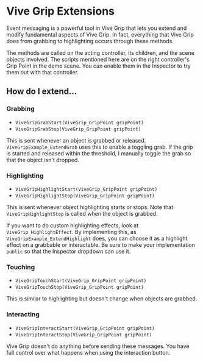 # Vive Grip Extensions

Event messaging is a powerful tool in Vive Grip that lets you extend and modify fundamental aspects of Vive Grip. In fact, everything that Vive Grip does from grabbing to highlighting occurs through these methods.

The methods are called on the acting controller, its children, and the scene objects involved. The scripts mentioned here are on the right controller's Grip Point in the demo scene. You can enable them in the Inspector to try them out with that controller.

## How do I extend...

### Grabbing

- `ViveGripGrabStart(ViveGrip_GripPoint gripPoint)`
- `ViveGripGrabStop(ViveGrip_GripPoint gripPoint)`

This is sent whenever an object is grabbed or released. `ViveGripExample_ExtendGrab` uses this to enable a toggling grab. If the grip is started and released within the threshold, I manually toggle the grab so that the object isn't dropped.

### Highlighting

- `ViveGripHighlightStart(ViveGrip_GripPoint gripPoint)`
- `ViveGripHighlightStop(ViveGrip_GripPoint gripPoint)`

This is sent whenever object highlighting starts or stops. Note that `ViveGripHighlightStop` is called when the object is grabbed.

If you want to do custom highlighting effects, look at `ViveGrip_HighlightEffect`. By implementing this, as `ViveGripExample_ExtendHighlight` does, you can choose it as a highlight effect on a grabbable or interactable. Be sure to make your implementation `public` so that the Inspector dropdown can use it.

### Touching

- `ViveGripTouchStart(ViveGrip_GripPoint gripPoint)`
- `ViveGripTouchStop(ViveGrip_GripPoint gripPoint)`

This is similar to highlighting but doesn't change when objects are grabbed.

### Interacting

- `ViveGripInteractStart(ViveGrip_GripPoint gripPoint)`
- `ViveGripInteractStop(ViveGrip_GripPoint gripPoint)`

Vive Grip doesn't do anything before sending these messages. You have full control over what happens when using the interaction button.
